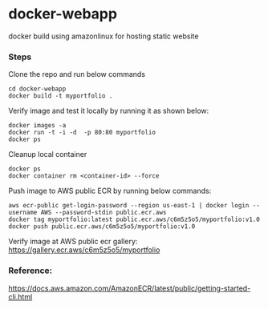 # docker-webapp
docker build using amazonlinux for hosting static website

### Steps
Clone the repo and run below commands
```
cd docker-webapp
docker build -t myportfolio .
```

Verify image and test it locally by running it as shown below:
```
docker images -a
docker run -t -i -d  -p 80:80 myportfolio
docker ps 
```

Cleanup local container
```
docker ps
docker container rm <container-id> --force
```

Push image to AWS public ECR by running below commands:
```
aws ecr-public get-login-password --region us-east-1 | docker login --username AWS --password-stdin public.ecr.aws
docker tag myportfolio:latest public.ecr.aws/c6m5z5o5/myportfolio:v1.0
docker push public.ecr.aws/c6m5z5o5/myportfolio:v1.0
```

Verify image at AWS public ecr gallery:
https://gallery.ecr.aws/c6m5z5o5/myportfolio

### Reference:
https://docs.aws.amazon.com/AmazonECR/latest/public/getting-started-cli.html
